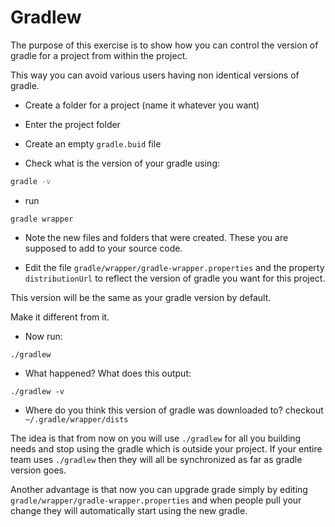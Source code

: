 Gradlew
=======

The purpose of this exercise is to show how you can control the version
of gradle for a project from within the project.

This way you can avoid various users having non identical versions of gradle.

* Create a folder for a project (name it whatever you want)

* Enter the project folder

* Create an empty `gradle.buid` file

* Check what is the version of your gradle using:

```bash
gradle -v
```

* run

```
gradle wrapper
```

* Note the new files and folders that were created. These you are supposed to add
to your source code.

* Edit the file `gradle/wrapper/gradle-wrapper.properties` and the property `distributionUrl`
to reflect the version of gradle you want for this project.

This version will be the same as your gradle version by default.

Make it different from it.

* Now run:

```shell
./gradlew
```

* What happened? What does this output:

```shell
./gradlew -v
```

* Where do you think this version of gradle was downloaded to? checkout ` ~/.gradle/wrapper/dists`

The idea is that from now on you will use `./gradlew` for all you building needs and stop using the gradle
which is outside your project. If your entire team uses `./gradlew` then they will all be synchronized
as far as gradle version goes.

Another advantage is that now you can upgrade grade simply by editing `gradle/wrapper/gradle-wrapper.properties`
and when people pull your change they will automatically start using the new gradle.
